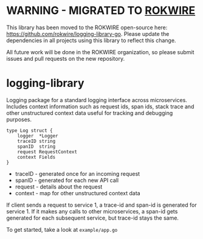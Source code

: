 # WARNING - MIGRATED TO [ROKWIRE](https://github.com/rokwire/logging-library-go)
This library has been moved to the ROKWIRE open-source here: https://github.com/rokwire/logging-library-go. Please update the dependencies in all projects using this library to reflect this change.

All future work will be done in the ROKWIRE organization, so please submit issues and pull requests on the new repository.

# logging-library

Logging package for a standard logging interface across microservices.
Includes context information such as request ids, span ids, stack trace and other unstructured context data useful for tracking and debugging purposes.

```
type Log struct {
	logger  *Logger
	traceID string
	spanID  string
	request RequestContext
	context Fields
}
```

- traceID - generated once for an incoming request
- spanID  - generated for each new API call
- request - details about the request
- context - map for other unstructured context data

If client sends a request to service 1, a trace-id and span-id is generated for service 1. If it makes any calls to other microservices, a span-id gets generated for each subsequent service, but trace-id stays the same.

To get started, take a look at `example/app.go`
